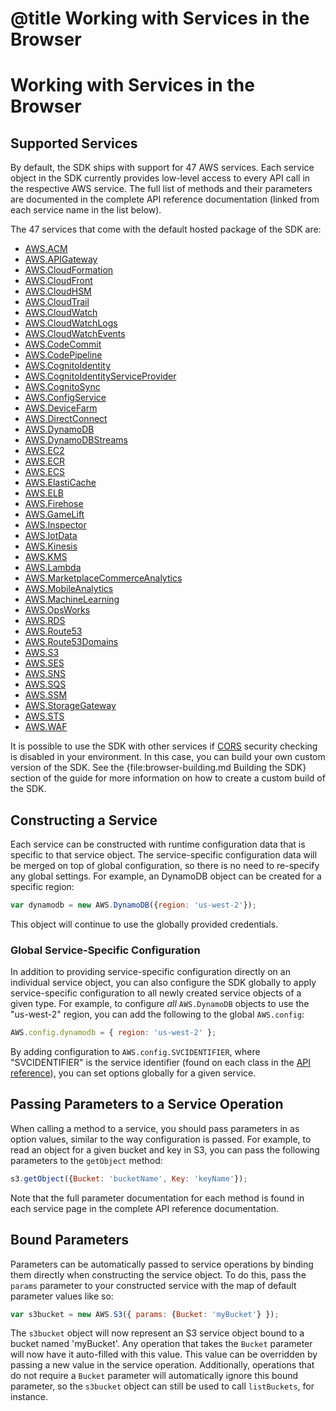 # @title Working with Services in the Browser

# Working with Services in the Browser

## Supported Services

By default, the SDK ships with support for 47 AWS services. Each service object
in the SDK currently provides low-level access to every API call in the
respective AWS service. The full list of methods and their parameters are
documented in the complete API reference documentation (linked from each
service name in the list below).

The 47 services that come with the default hosted package of the SDK are:

* [AWS.ACM](/AWSJavaScriptSDK/latest/AWS/ACM.html)
* [AWS.APIGateway](/AWSJavaScriptSDK/latest/AWS/APIGateway.html)
* [AWS.CloudFormation](/AWSJavaScriptSDK/latest/AWS/CloudFormation.html)
* [AWS.CloudFront](/AWSJavaScriptSDK/latest/AWS/CloudFront.html)
* [AWS.CloudHSM](/AWSJavaScriptSDK/latest/AWS/CloudHSM.html)
* [AWS.CloudTrail](/AWSJavaScriptSDK/latest/AWS/CloudTrail.html)
* [AWS.CloudWatch](/AWSJavaScriptSDK/latest/AWS/CloudWatch.html)
* [AWS.CloudWatchLogs](/AWSJavaScriptSDK/latest/AWS/CloudWatchLogs.html)
* [AWS.CloudWatchEvents](/AWSJavaScriptSDK/latest/AWS/CloudWatchEvents.html)
* [AWS.CodeCommit](/AWSJavaScriptSDK/latest/AWS/CodeCommit.html)
* [AWS.CodePipeline](/AWSJavaScriptSDK/latest/AWS/CodePipeline.html)
* [AWS.CognitoIdentity](/AWSJavaScriptSDK/latest/AWS/CognitoIdentity.html)
* [AWS.CognitoIdentityServiceProvider](/AWSJavaScriptSDK/latest/AWS/CognitoIdentityServiceProvider.html)
* [AWS.CognitoSync](/AWSJavaScriptSDK/latest/AWS/CognitoSync.html)
* [AWS.ConfigService](/AWSJavaScriptSDK/latest/AWS/ConfigService.html)
* [AWS.DeviceFarm](/AWSJavaScriptSDK/latest/AWS/DeviceFarm.html)
* [AWS.DirectConnect](/AWSJavaScriptSDK/latest/AWS/DirectConnect.html)
* [AWS.DynamoDB](/AWSJavaScriptSDK/latest/AWS/DynamoDB.html)
* [AWS.DynamoDBStreams](/AWSJavaScriptSDK/latest/AWS/DynamoDBStreams.html)
* [AWS.EC2](/AWSJavaScriptSDK/latest/AWS/EC2.html)
* [AWS.ECR](/AWSJavaScriptSDK/latest/AWS/ECR.html)
* [AWS.ECS](/AWSJavaScriptSDK/latest/AWS/ECS.html)
* [AWS.ElastiCache](/AWSJavaScriptSDK/latest/AWS/ElastiCache.html)
* [AWS.ELB](/AWSJavaScriptSDK/latest/AWS/ELB.html)
* [AWS.Firehose](/AWSJavaScriptSDK/latest/AWS/Firehose.html)
* [AWS.GameLift](/AWSJavaScriptSDK/latest/AWS/GameLift.html)
* [AWS.Inspector](/AWSJavaScriptSDK/latest/AWS/Inspector.html)
* [AWS.IotData](/AWSJavaScriptSDK/latest/AWS/IotData.html)
* [AWS.Kinesis](/AWSJavaScriptSDK/latest/AWS/Kinesis.html)
* [AWS.KMS](/AWSJavaScriptSDK/latest/AWS/KMS.html)
* [AWS.Lambda](/AWSJavaScriptSDK/latest/AWS/Lambda.html)
* [AWS.MarketplaceCommerceAnalytics](/AWSJavaScriptSDK/latest/AWS/MarketplaceCommerceAnalytics.html)
* [AWS.MobileAnalytics](/AWSJavaScriptSDK/latest/AWS/MobileAnalytics.html)
* [AWS.MachineLearning](/AWSJavaScriptSDK/latest/AWS/MachineLearning.html)
* [AWS.OpsWorks](/AWSJavaScriptSDK/latest/AWS/OpsWorks.html)
* [AWS.RDS](/AWSJavaScriptSDK/latest/AWS/RDS.html)
* [AWS.Route53](/AWSJavaScriptSDK/latest/AWS/Route53.html)
* [AWS.Route53Domains](/AWSJavaScriptSDK/latest/AWS/Route53Domains.html)
* [AWS.S3](/AWSJavaScriptSDK/latest/AWS/S3.html)
* [AWS.SES](/AWSJavaScriptSDK/latest/AWS/SES.html)
* [AWS.SNS](/AWSJavaScriptSDK/latest/AWS/SNS.html)
* [AWS.SQS](/AWSJavaScriptSDK/latest/AWS/SQS.html)
* [AWS.SSM](/AWSJavaScriptSDK/latest/AWS/SSM.html)
* [AWS.StorageGateway](/AWSJavaScriptSDK/latest/AWS/StorageGateway.html)
* [AWS.STS](/AWSJavaScriptSDK/latest/AWS/STS.html)
* [AWS.WAF](/AWSJavaScriptSDK/latest/AWS/WAF.html)

<div class="clear"></div>

It is possible to use the SDK with other services if [CORS](http://www.w3.org/TR/cors/)
security checking is disabled in your environment. In this case, you can build
your own custom version of the SDK. See the {file:browser-building.md Building the SDK}
section of the guide for more information on how to create a custom build of
the SDK.

## Constructing a Service

Each service can be constructed with runtime configuration data that is
specific to that service object. The service-specific configuration data
will be merged on top of global configuration, so there is no need to
re-specify any global settings. For example, an DynamoDB object can be created
for a specific region:

```javascript
var dynamodb = new AWS.DynamoDB({region: 'us-west-2'});
```

This object will continue to use the globally provided credentials.

### Global Service-Specific Configuration

In addition to providing service-specific configuration directly on an
individual service object, you can also configure the SDK globally to apply
service-specific configuration to all newly created service objects of a
given type. For example, to configure *all* `AWS.DynamoDB` objects to use the
"us-west-2" region, you can add the following to the global `AWS.config`:

```javascript
AWS.config.dynamodb = { region: 'us-west-2' };
```

By adding configuration to `AWS.config.SVCIDENTIFIER`, where "SVCIDENTIFIER"
is the service identifier (found on each class in the [API reference][api]),
you can set options globally for a given service.

## Passing Parameters to a Service Operation

When calling a method to a service, you should pass parameters in as
option values, similar to the way configuration is passed.
For example, to read an object for a given bucket and key in S3, you
can pass the following parameters to the `getObject` method:

```javascript
s3.getObject({Bucket: 'bucketName', Key: 'keyName'});
```

Note that the full parameter documentation for each method is found
in each service page in the complete API reference documentation.

## Bound Parameters

Parameters can be automatically passed to service operations by binding them
directly when constructing the service object. To do this, pass the `params`
parameter to your constructed service with the map of default parameter
values like so:

```javascript
var s3bucket = new AWS.S3({ params: {Bucket: 'myBucket'} });
```

The `s3bucket` object will now represent an S3 service object bound to a bucket
named 'myBucket'. Any operation that takes the `Bucket` parameter will now
have it auto-filled with this value. This value can be overridden by passing
a new value in the service operation. Additionally, operations that do not
require a `Bucket` parameter will automatically ignore this bound parameter,
so the `s3bucket` object can still be used to call `listBuckets`, for instance.

[api]: /AWSJavaScriptSDK/latest
